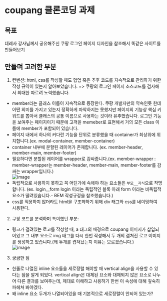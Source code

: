 # coupang 클론코딩 과제

## 목표

데레사 강사님께서 공유해주신 쿠팡 로그인 페이지 디자인을 참조해서 똑같은 사이트를 만들어보기

## 만들며 고려한 부분

1. 컨벤션: html, css를 작성할 때도 협업 혹은 추후 코드를 지속적으로 관리하기 위한 작성 규약이 있는지 알아보았습니다. 
=> 쿠팡의 로그인 페이지 소스코드를 검사해서 최대한 따르려 노력했습니다.
  - member라는 클래스 이름이 지속적으로 등장한다. 쿠팡 개발자만의 약속인듯 한데 어떤 의미를 가지고 있는지 정확하게 파악하지는 못했지만 페이지의 기능상 핵심 키워드를 뽑아서 클래스의 공통 이름으로 사용하는 것이라 유추했습니다. 로그인 기능을 보여주는 페이지이기 때문에 고객을 memeber로 표현해서 거의 모든 class 이름에 member가 포함되어 있습니다.
  - 페이지 내에서 하나의 커다란 기능을 단위로 분류했을 때 container가 최상위에 위치합니다.(ex. modal-container, member-container)
  - container 내부에 분할된 레이어가 존재합니다. (ex. member-header, member-main, member-footer)
  - 필요하다면 분할된 레이어를 wrapper로 감싸줍니다.(ex. member-wrapper : member-wrapper는 member-header, member-main, member-footer를 감싸는 wrapper입니다.)  
  ![image](https://user-images.githubusercontent.com/39623897/114306421-f3fd9480-9b16-11eb-855a-7272857ce1ee.png)
  - 독립적으로 사용하지 못하고 꼭 어딘가에 속해야 하는 요소들은 `부모__자식`으로 작명합니다. (ex. login__form login 이라는 독립적인 블록 아래  form 이라는 비독립적 요소가 딸려있습니다.- BEM 작성규정을 참조했습니다.)
  - css를 적용하지 않더라도 html을 구조화하기 위해 div 태그와 css를 네이밍하여 사용한다.


2. 쿠팡 코드를 분석하며 특이했던 부분:
  - 링크가 걸려있는 로고를 작성할 때, a 태그의 배경으로 coupang 이미지가 삽입되어있고 그 내부 요소로 img 태그를 다시 한번 작성해서 두 개의 겹쳐진 로고 이미지를 생성하고 있습니다.(왜 두개를 겹쳐놨는지 이유는 모르겠습니다.)  
    ![image](https://user-images.githubusercontent.com/39623897/114309996-1a75fc80-9b24-11eb-871b-925de6e81e04.png)

3. 궁금한 점
  - 한줄로 나열된 inline 요소들을 세로정렬 해야할 때 vertical align을 사용할 수 있다는 점을 알게 되었다. vertical align은 대체된 요소와 대체되지 않은 요소로 나누어 다른 결과를 보여주는데, 제대로 이해하고 사용하기  한번 이 속성에 대해 깊숙히 파헤쳐 봐야겠다.
  - 왜 inline 요소 두개가 나열되어있을 때 기본적으로 세로정렬이 안되어 있는가?
